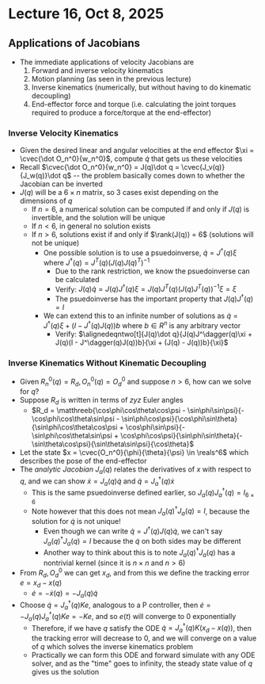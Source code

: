# Lecture 16, Oct 8, 2025

## Applications of Jacobians

* The immediate applications of velocity Jacobians are
	1. Forward and inverse velocity kinematics
	2. Motion planning (as seen in the previous lecture)
	3. Inverse kinematics (numerically, but without having to do kinematic decoupling)
	4. End-effector force and torque (i.e. calculating the joint torques required to produce a force/torque at the end-effector)

### Inverse Velocity Kinematics

* Given the desired linear and angular velocities at the end effector $\xi = \cvec{\dot O_n^0}{w_n^0}$, compute $\dot q$ that gets us these velocities
* Recall $\cvec{\dot O_n^0}{w_n^0} = J(q)\dot q = \cvec{J_v(q)}{J_w(q)}\dot q$ -- the problem basically comes down to whether the Jacobian can be inverted
* $J(q)$ will be a $6 \times n$ matrix, so 3 cases exist depending on the dimensions of $q$
	* If $n = 6$, a numerical solution can be computed if and only if $J(q)$ is invertible, and the solution will be unique
	* If $n < 6$, in general no solution exists
	* If $n > 6$, solutions exist if and only if $\rank(J(q)) = 6$ (solutions will not be unique)
		* One possible solution is to use a psuedoinverse, $\dot q = J^\dagger(q)\xi$ where $J^\dagger(q) = J^T(q)(J(q)J(q)^T)^{-1}$
			* Due to the rank restriction, we know the psuedoinverse can be calculated
			* Verify: $J(q)\dot q = J(q)J^\dagger(q)\xi = J(q)J^T(q)(J(q)J^T(q))^{-1}\xi = \xi$
			* The psuedoinverse has the important property that $J(q)J^\dagger(q) = I$
		* We can extend this to an infinite number of solutions as $\dot q = J^\dagger(q)\xi + (I - J^\dagger(q)J(q))b$ where $b \in R^n$ is any arbitrary vector
			* Verify: $\alignedeqntwo[t]{J(q)\dot q}{J(q)J^\dagger(q)\xi + J(q)(I - J^\dagger(q)J(q))b}{\xi + (J(q) - J(q))b}{\xi}$

### Inverse Kinematics Without Kinematic Decoupling

* Given $R_n^0(q) = R_d, O_n^0(q) = O_d^0$ and suppose $n > 6$, how can we solve for $q$?
* Suppose $R_d$ is written in terms of $zyz$ Euler angles
	* $R_d = \matthreeb{\cos\phi\cos\theta\cos\psi - \sin\phi\sin\psi}{-\cos\phi\cos\theta\sin\psi - \sin\phi\cos\psi}{\cos\phi\sin\theta}{\sin\phi\cos\theta\cos\psi + \cos\phi\sin\psi}{-\sin\phi\cos\theta\sin\psi + \cos\phi\cos\psi}{\sin\phi\sin\theta}{-\sin\theta\cos\psi}{\sin\theta\sin\psi}{\cos\theta}$
* Let the state $x = \cvec{O_n^0}{\phi}{\theta}{\psi} \in \reals^6$ which describes the pose of the end-effector
* The *analytic Jacobian* $J_a(q)$ relates the derivatives of $x$ with respect to $q$, and we can show $\dot x = J_a(q)\dot q$ and $\dot q = J_a^\dagger(q)\dot x$
	* This is the same psuedoinverse defined earlier, so $J_a(q)J_a^\dagger(q) = I_{6 \times 6}$
	* Note however that this does not mean $J_a(q)^\dagger J_a(q) = I$, because the solution for $\dot q$ is not unique!
		* Even though we can write $\dot q = J^\dagger(q)J(q)\dot q$, we can't say $J_a(q)^\dagger J_a(q) = I$ because the $\dot q$ on both sides may be different
		* Another way to think about this is to note $J_a(q)^\dagger J_a(q)$ has a nontrivial kernel (since it is $n \times n$ and $n > 6$)
* From $R_d, O_d^0$ we can get $x_d$, and from this we define the tracking error $e = x_d - x(q)$
	* $\dot e = -\dot x(q) = -J_a(q)\dot q$
* Choose $\dot q = J_a^\dagger(q)Ke$, analogous to a P controller, then $\dot e = -J_a(q)J_a^\dagger(q)Ke = -Ke$, and so $e(t)$ will converge to 0 exponentially
	* Therefore, if we have $q$ satisfy the ODE $\dot q = J_a^\dagger(q)K(x_d - x(q))$, then the tracking error will decrease to 0, and we will converge on a value of $q$ which solves the inverse kinematics problem
	* Practically we can form this ODE and forward simulate with any ODE solver, and as the "time" goes to infinity, the steady state value of $q$ gives us the solution

